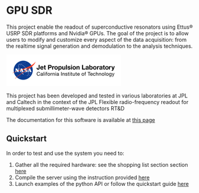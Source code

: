GPU SDR
=======
<p>This project enable the readout of superconductive resonators using Ettus&reg USRP SDR platforms and Nvidia&reg GPUs. The goal of the project is to allow users to modify and customize every aspect of the data acquisition: from the realtime signal generation and demodulation to the analysis techniques.</p>

![jpl-logo](server_docs/images/jpl-logo.png)

<p>This project has been developed and tested in various laboratories at JPL and Caltech in the context of the JPL Flexible radio-frequency readout for multiplexed submillimeter-wave detectors RT&D</p>

The documentation for this software is available at [this page](www.its.caltech.edu/~minutolo/gpu_sdr_doc.html)

Quickstart
----------
In order to test and use the system you need to:
  1. Gather all the required hardware: see the shopping list section section [here]()
  2. Compile the server using the instruction provided [here](http://www.its.caltech.edu/~minutolo/server_docs/build/html/dd/d8d/md_server_docs_01_installation.html)
  3. Launch examples of the python API or follow the quickstart guide [here](http://www.its.caltech.edu/~minutolo/lib_docs/lib_docs_index.html)
